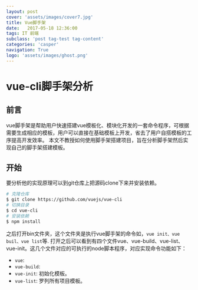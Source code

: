 ```yaml
---
layout: post
cover: 'assets/images/cover7.jpg'
title: Vue脚手架
date:   2017-05-18 12:36:00
tags: IT 前端
subclass: 'post tag-test tag-content'
categories: 'casper'
navigation: True
logo: 'assets/images/ghost.png'
---
```


# vue-cli脚手架分析 

## 前言
 vue脚手架是帮助用户快速搭建vue模板化、模块化开发的一套命令程序，可根据需要生成相应的模板，用户可以直接在基础模板上开发，省去了用户自搭模板的工序提高开发效率。
本文不教授如何使用脚手架搭建项目，旨在分析脚手架然后实现自己的脚手架搭建模板。


## 开始
要分析他的实现原理可以到git仓库上把源码clone下来并安装依赖。

```bash
# 克隆仓库
$ git clone https://github.com/vuejs/vue-cli
# 切换目录
$ cd vue-cli
# 安装依赖
$ npm install
```

之后打开bin文件夹，这个文件夹是执行vue脚手架的命令如，``` vue init、vue buil、vue list ```等.
打开之后可以看到有四个文件vue、vue-build、vue-list、vue-init。这几个文件对应的可执行的node脚本程序，对应实现命令功能如下：
* ```vue```:
* ```vue-build```: 
* ```vue-init```: 初始化模板。
* ```vue-list```: 罗列所有项目模板。
